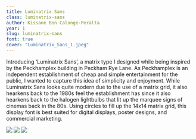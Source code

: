 ```yaml
---
title: Luminatrix Sans
class: luminatrix-sans
author: Kissane Bon Calonge-Peralta
year: 1
slug: luminatrix-sans
font: true
cover: "Luminatrix_Sans_1.jpeg"
---
```


Introducing ‘Luminatrix Sans’, a matrix type I designed while being inspired by the Peckhamplex building in Peckham Rye Lane. As Peckhamplex is an independent establishment of cheap and simple entertainment for the public, I wanted to capture this idea of simplicity and enjoyment. While Luminatrix Sans looks quite modern due to the use of a matrix grid, it also hearkens back to the 1980s feel the establishment has since it also hearkens back to the halogen lightbulbs that lit up the marquee signs of cinemas back in the 80s. Using circles to fill up the 14x14 matrix grid, this display font is best suited for digital displays, poster designs, and commercial marketing.

![](/images/Luminatrix_Sans_1.jpeg)
![](/images/Luminatrix_Sans_2.jpeg)
![](/images/Luminatrix_Sans_3.jpeg)
